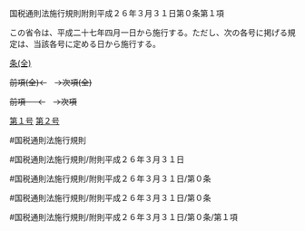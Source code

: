 国税通則法施行規則附則平成２６年３月３１日第０条第１項

この省令は、平成二十七年四月一日から施行する。ただし、次の各号に掲げる規定は、当該各号に定める日から施行する。

[条(全)](国税通則法施行規則附則平成２６年３月３１日第０条_.md)

~~前項(全)←~~　~~→次項(全)~~

~~前項 　 ←~~　~~→次項~~

[第１号](国税通則法施行規則附則平成２６年３月３１日第０条第１項第１号.md)  [第２号](国税通則法施行規則附則平成２６年３月３１日第０条第１項第２号.md)  

#国税通則法施行規則

#国税通則法施行規則/附則平成２６年３月３１日

#国税通則法施行規則/附則平成２６年３月３１日/第０条

#国税通則法施行規則/附則平成２６年３月３１日/第０条

#国税通則法施行規則/附則平成２６年３月３１日/第０条/第１項

